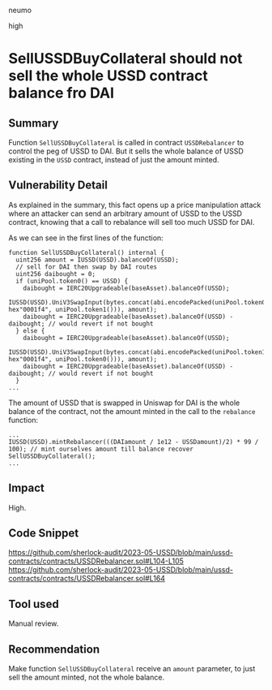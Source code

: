 neumo

high

# SellUSSDBuyCollateral should not sell the whole USSD contract balance fro DAI

## Summary
Function `SellUSSDBuyCollateral` is called in contract `USSDRebalancer` to control the peg of USSD to DAI. But it sells the whole balance of USSD existing in the `USSD` contract, instead of just the amount minted. 

## Vulnerability Detail
As explained in the summary, this fact opens up a price manipulation attack where an attacker can send an arbitrary amount of USSD to the USSD contract, knowing that a call to rebalance will sell too much USSD for DAI.

As we can see in the first lines of the function:
```solidity
function SellUSSDBuyCollateral() internal {
  uint256 amount = IUSSD(USSD).balanceOf(USSD);
  // sell for DAI then swap by DAI routes
  uint256 daibought = 0;
  if (uniPool.token0() == USSD) {
	daibought = IERC20Upgradeable(baseAsset).balanceOf(USSD);
	IUSSD(USSD).UniV3SwapInput(bytes.concat(abi.encodePacked(uniPool.token0(), hex"0001f4", uniPool.token1())), amount);
	daibought = IERC20Upgradeable(baseAsset).balanceOf(USSD) - daibought; // would revert if not bought
  } else {
	daibought = IERC20Upgradeable(baseAsset).balanceOf(USSD);
	IUSSD(USSD).UniV3SwapInput(bytes.concat(abi.encodePacked(uniPool.token1(), hex"0001f4", uniPool.token0())), amount);
	daibought = IERC20Upgradeable(baseAsset).balanceOf(USSD) - daibought; // would revert if not bought
  }
...
```

The amount of USSD that is swapped in Uniswap for DAI is the whole balance of the contract, not the amount minted in the call to the `rebalance` function:
```solidity
...
IUSSD(USSD).mintRebalancer(((DAIamount / 1e12 - USSDamount)/2) * 99 / 100); // mint ourselves amount till balance recover
SellUSSDBuyCollateral();
...
```

## Impact
High.

## Code Snippet
https://github.com/sherlock-audit/2023-05-USSD/blob/main/ussd-contracts/contracts/USSDRebalancer.sol#L104-L105
https://github.com/sherlock-audit/2023-05-USSD/blob/main/ussd-contracts/contracts/USSDRebalancer.sol#L164

## Tool used
Manual review.


## Recommendation
Make function `SellUSSDBuyCollateral` receive an `amount` parameter, to just sell the amount minted, not the whole balance.
